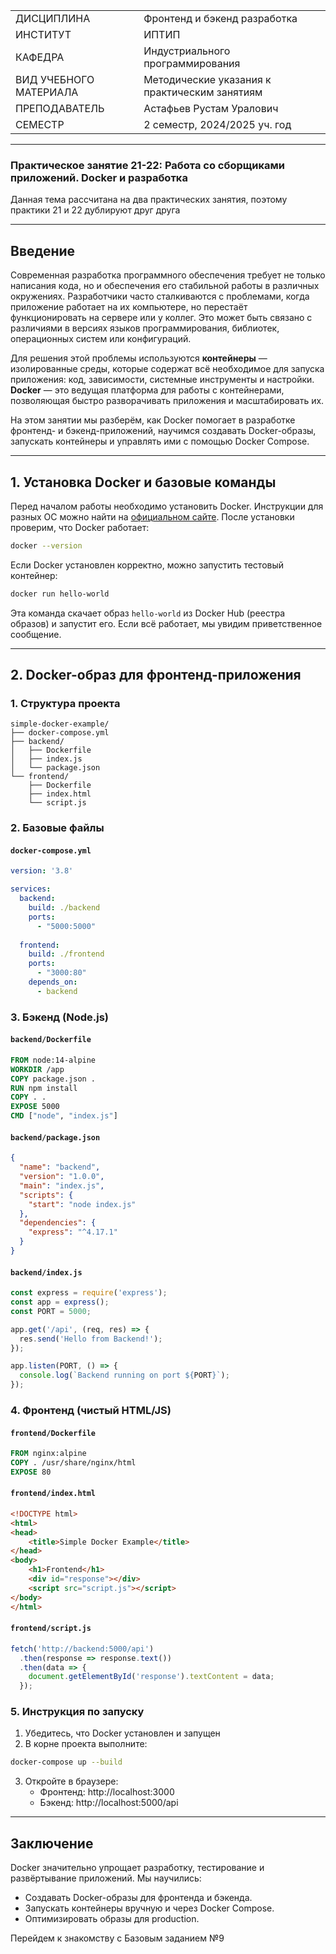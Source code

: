 |||
|---|---|
|ДИСЦИПЛИНА|Фронтенд и бэкенд разработка|
|ИНСТИТУТ|ИПТИП|
|КАФЕДРА|Индустриального программирования|
|ВИД УЧЕБНОГО МАТЕРИАЛА|Методические указания к практическим занятиям|
|ПРЕПОДАВАТЕЛЬ|Астафьев Рустам Уралович|
|СЕМЕСТР|2 семестр, 2024/2025 уч. год|

---

### **Практическое занятие 21-22: Работа со сборщиками приложений. Docker и разработка**

Данная тема рассчитана на два практических занятия, поэтому практики 21 и 22 дублируют друг друга

---

## **Введение**  

Современная разработка программного обеспечения требует не только написания кода, но и обеспечения его стабильной работы в различных окружениях. Разработчики часто сталкиваются с проблемами, когда приложение работает на их компьютере, но перестаёт функционировать на сервере или у коллег. Это может быть связано с различиями в версиях языков программирования, библиотек, операционных систем или конфигураций.  

Для решения этой проблемы используются **контейнеры** — изолированные среды, которые содержат всё необходимое для запуска приложения: код, зависимости, системные инструменты и настройки. **Docker** — это ведущая платформа для работы с контейнерами, позволяющая быстро разворачивать приложения и масштабировать их.  

На этом занятии мы разберём, как Docker помогает в разработке фронтенд- и бэкенд-приложений, научимся создавать Docker-образы, запускать контейнеры и управлять ими с помощью Docker Compose.  

---  

## **1. Установка Docker и базовые команды**  

Перед началом работы необходимо установить Docker. Инструкции для разных ОС можно найти на [официальном сайте](https://docs.docker.com/get-docker/). После установки проверим, что Docker работает:  

```bash
docker --version
```  

Если Docker установлен корректно, можно запустить тестовый контейнер:  

```bash
docker run hello-world
```  

Эта команда скачает образ `hello-world` из Docker Hub (реестра образов) и запустит его. Если всё работает, мы увидим приветственное сообщение.  

---  

## **2. Docker-образ для фронтенд-приложения**  

### 1. Структура проекта
```
simple-docker-example/
├── docker-compose.yml
├── backend/
│   ├── Dockerfile
│   ├── index.js
│   └── package.json
└── frontend/
    ├── Dockerfile
    ├── index.html
    └── script.js
```

### 2. Базовые файлы

#### `docker-compose.yml`
```yaml
version: '3.8'

services:
  backend:
    build: ./backend
    ports:
      - "5000:5000"
  
  frontend:
    build: ./frontend
    ports:
      - "3000:80"
    depends_on:
      - backend
```

### 3. Бэкенд (Node.js)

#### `backend/Dockerfile`
```dockerfile
FROM node:14-alpine
WORKDIR /app
COPY package.json .
RUN npm install
COPY . .
EXPOSE 5000
CMD ["node", "index.js"]
```

#### `backend/package.json`
```json
{
  "name": "backend",
  "version": "1.0.0",
  "main": "index.js",
  "scripts": {
    "start": "node index.js"
  },
  "dependencies": {
    "express": "^4.17.1"
  }
}
```

#### `backend/index.js`
```javascript
const express = require('express');
const app = express();
const PORT = 5000;

app.get('/api', (req, res) => {
  res.send('Hello from Backend!');
});

app.listen(PORT, () => {
  console.log(`Backend running on port ${PORT}`);
});
```

### 4. Фронтенд (чистый HTML/JS)

#### `frontend/Dockerfile`
```dockerfile
FROM nginx:alpine
COPY . /usr/share/nginx/html
EXPOSE 80
```

#### `frontend/index.html`
```html
<!DOCTYPE html>
<html>
<head>
    <title>Simple Docker Example</title>
</head>
<body>
    <h1>Frontend</h1>
    <div id="response"></div>
    <script src="script.js"></script>
</body>
</html>
```

#### `frontend/script.js`
```javascript
fetch('http://backend:5000/api')
  .then(response => response.text())
  .then(data => {
    document.getElementById('response').textContent = data;
  });
```

### 5. Инструкция по запуску

1. Убедитесь, что Docker установлен и запущен
2. В корне проекта выполните:
```bash
docker-compose up --build
```
3. Откройте в браузере:
   - Фронтенд: http://localhost:3000
   - Бэкенд: http://localhost:5000/api

---  

## **Заключение**  

Docker значительно упрощает разработку, тестирование и развёртывание приложений. Мы научились:  
- Создавать Docker-образы для фронтенда и бэкенда.  
- Запускать контейнеры вручную и через Docker Compose.  
- Оптимизировать образы для production.  

Перейдем к знакомству с Базовым заданием №9
